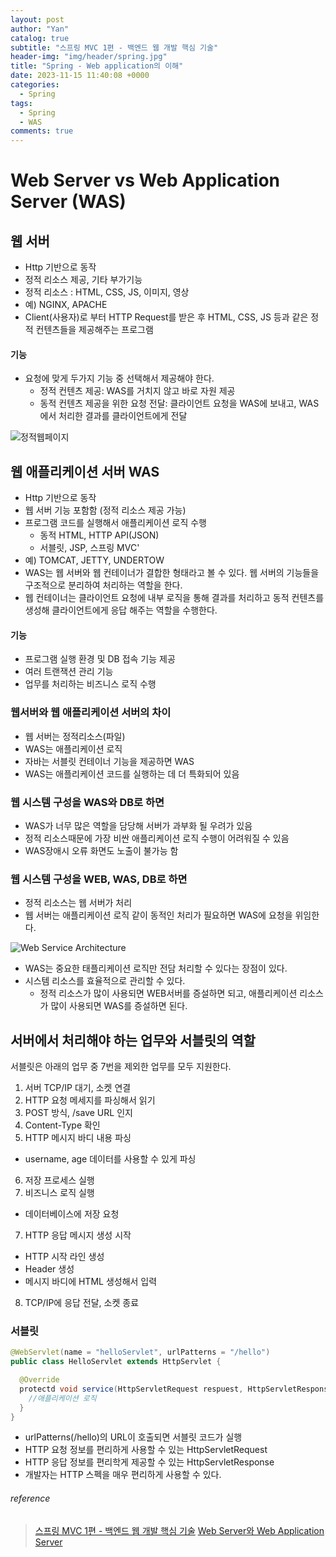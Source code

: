 ```yaml
---
layout: post
author: "Yan"
catalog: true
subtitle: "스프링 MVC 1편 - 백엔드 웹 개발 핵심 기술"
header-img: "img/header/spring.jpg"
title: "Spring - Web application의 이해"
date: 2023-11-15 11:40:08 +0000
categories:
  - Spring
tags:
  - Spring
  - WAS
comments: true
---
```


# Web Server vs Web Application Server (WAS)

## 웹 서버
- Http 기반으로 동작
- 정적 리소스 제공, 기타 부가기능
- 정적 리소스 : HTML, CSS, JS, 이미지, 영상
- 예) NGINX, APACHE
- Client(사용자)로 부터 HTTP Request를 받은 후 HTML, CSS, JS 등과 같은 정적 컨텐츠들을 제공해주는 프로그램

#### 기능

- 요청에 맞게 두가지 기능 중 선택해서 제공해야 한다.
  - 정적 컨텐츠 제공: WAS를 거치지 않고 바로 자원 제공
  - 동적 컨텐츠 제공을 위한 요청 전달: 클라이언트 요청을 WAS에 보내고, WAS에서 처리한 결과를 클라이언트에게 전달

![정적웹페이지](https://velog.velcdn.com/images%2Fgillog%2Fpost%2Fcd25ef1d-e78c-4e60-add6-c1bdcb1d9245%2F1.png)

## 웹 애플리케이션 서버 WAS
-  Http 기반으로 동작
- 웹 서버 기능 포함함 (정적 리소스 제공 가능)
- 프로그램 코드를 실행해서 애플리케이션 로직 수행
	-  동적 HTML, HTTP API(JSON)
	- 서블릿, JSP, 스프링 MVC'
- 예) TOMCAT, JETTY, UNDERTOW
- WAS는 웹 서버와 웹 컨테이너가 결합한 형태라고 볼 수 있다. 웹 서버의 기능들을 구조적으로 분리하여 처리하는 역할을 한다.
- 웹 컨테이너는 클라이언트 요청에 내부 로직을 통해 결과를 처리하고 동적 컨텐츠를 생성해 클라이언트에게 응답 해주는 역할을 수행한다.

#### 기능

- 프로그램 실행 환경 및 DB 접속 기능 제공
- 여러 트랜잭션 관리 기능
- 업무를 처리하는 비즈니스 로직 수행


### 웹서버와 웹 애플리케이션 서버의 차이

- 웹 서버는 정적리소스(파일) 
- WAS는 애플리케이션 로직
- 자바는 서블릿 컨테이너 기능을 제공하면 WAS
- WAS는 애플리케이션 코드를 실행하는 데 더 특화되어 있음

### 웹 시스템 구성을 WAS와 DB로 하면

- WAS가 너무 많은 역할을 담당해 서버가 과부화 될 우려가 있음
- 정적 리소스때문에 가장 비싼 애플리케이션 로직 수행이 어려워질 수 있음
- WAS장애시 오류 화면도 노출이 불가능 함

### 웹 시스템 구성을 WEB, WAS, DB로 하면

- 정적 리소스는 웹 서버가 처리
- 웹 서버는 애플리케이션 로직 같이 동적인 처리가 필요하면 WAS에 요청을 위임한다.

![Web Service Architecture](https://velog.velcdn.com/images%2Fgillog%2Fpost%2Ff912a8a2-add1-41ae-8dff-02e944992856%2Fweb-service-architecture.png)

- WAS는 중요한 태플리케이션 로직만 전담 처리할 수 있다는 장점이 있다.
- 시스템 리소스를 효율적으로 관리할 수 있다.
  - 정적 리소스가 많이 사용되면 WEB서버를 증설하면 되고, 애플리케이션 리소스가 많이 사용되면 WAS를 증설하면 된다.
  
## 서버에서 처리해야 하는 업무와 서블릿의 역할

서블릿은 아래의 업무 중 7번을 제외한 업무를 모두 지원한다.

1. 서버 TCP/IP 대기, 소켓 연결
2. HTTP 요청 메세지를 파싱해서 읽기
3. POST 방식, /save URL 인지
4. Content-Type 확인
5. HTTP 메시지 바디 내용 파싱
- username, age 데이터를 사용할 수 있게 파싱
6. 저장 프로세스 실행
7. 비즈니스 로직 실행
- 데이터베이스에 저장 요청
7. HTTP 응답 메시지 생성 시작
- HTTP 시작 라인 생성
- Header 생성
- 메시지 바디에 HTML 생성해서 입력
8. TCP/IP에 응답 전달, 소켓 종료

### 서블릿

```java
@WebServlet(name = "helloServlet", urlPatterns = "/hello")
public class HelloServlet extends HttpServlet {

  @Override
  protectd void service(HttpServletRequest respuest, HttpServletResponse) {
    //애플리케이션 로직
  }
}
```
- urlPatterns(/hello)의 URL이 호출되면 서블릿 코드가 실행
- HTTP 요청 정보를 편리하게 사용할 수 있는 HttpServletRequest
- HTTP 응답 정보를 편리학게 제공할 수 있는 HttpServletResponse
- 개발자는 HTTP 스펙을 매우 편리하게 사용할 수 있다.

###### reference

> [스프링 MVC 1편 - 백엔드 웹 개발 핵심 기술](https://inf.run/Gmptq)
> [Web Server와 Web Application Server](https://velog.io/@gillog/Web-Server%EC%99%80-Web-Application-Server%EC%9D%98-%EC%B0%A8%EC%9D%B4) 